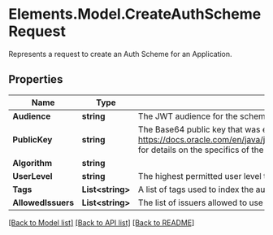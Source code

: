 # Elements.Model.CreateAuthSchemeRequest
Represents a request to create an Auth Scheme for an Application.

## Properties

Name | Type | Description | Notes
------------ | ------------- | ------------- | -------------
**Audience** | **string** | The JWT audience for the scheme. Must be unique. | 
**PublicKey** | **string** | The Base64 public key that was either given or generated during creation. See https://docs.oracle.com/en/java/javase/11/docs/api/java.base/java/security/spec/X509EncodedKeySpec.html for details on the specifics of the format. | [optional] 
**Algorithm** | **string** |  | 
**UserLevel** | **string** | The highest permitted user level this particular scheme will authorize. | 
**Tags** | **List&lt;string&gt;** | A list of tags used to index the auth scheme. | 
**AllowedIssuers** | **List&lt;string&gt;** | The list of issuers allowed to use this scheme. | 

[[Back to Model list]](../README.md#documentation-for-models) [[Back to API list]](../README.md#documentation-for-api-endpoints) [[Back to README]](../README.md)

